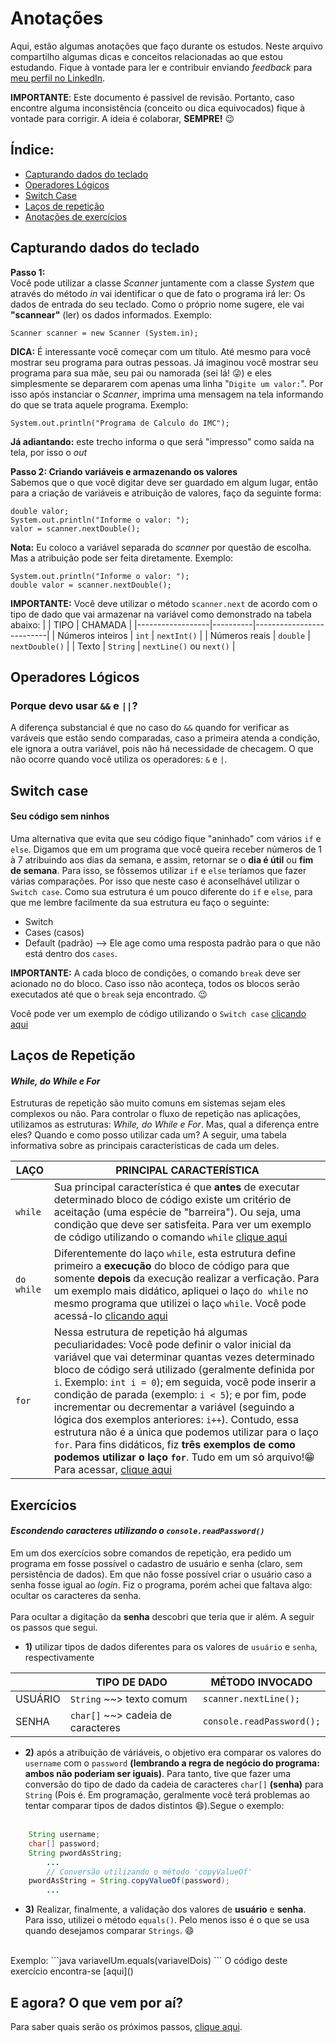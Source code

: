 # Anotações

Aqui, estão algumas anotações que faço durante os estudos. Neste arquivo compartilho algumas dicas e conceitos relacionadas ao que estou estudando. Fique à vontade para ler e contribuir enviando *feedback* para [meu perfil no LinkedIn](https://www.linkedin.com/in/di%C3%B3genes-chagas-604386bb/).


**IMPORTANTE**: Este documento é passível de revisão. Portanto, caso encontre alguma inconsistência (conceito ou dica equivocados) fique à vontade para corrigir. A ideia é colaborar, **SEMPRE!** 😉

## Índice:

- [Capturando dados do teclado](#capturando-dados-do-teclado)
- [Operadores Lógicos](#operadores-lógicos)
- [Switch Case](#switch-case)
- [Laços de repetição](#laços-de-repetição)
- [Anotações de exercícios](#exercícios)
## Capturando dados do teclado

**Passo 1:**
<br>
Você pode utilizar a  classe *Scanner* juntamente com a classe *System* que através do método *in* vai identificar o que de fato o programa irá ler: Os dados de entrada do seu teclado. Como o próprio nome sugere, ele vai **"scannear"** (ler) os dados informados. Exemplo:

`Scanner scanner = new Scanner (System.in);`

**DICA:** É interessante você começar com um título. Até mesmo para você mostrar seu programa para outras pessoas. Já imaginou você mostrar seu programa para sua mãe, seu pai ou namorada (sei lá! 😜) e eles simplesmente se depararem com apenas uma linha "`Digite um valor:`". Por isso após instanciar o *Scanner*, imprima uma mensagem na tela informando do que se trata aquele programa. Exemplo:

`System.out.println("Programa de Calculo do IMC");`

**Já adiantando:** este trecho informa o que será "impresso" como saída na tela, por isso o *out*

**Passo 2: Criando variáveis e armazenando os valores**
<br>
Sabemos que o que você digitar deve ser guardado em algum lugar, então para a criação de variáveis e atribuição de valores, faço da seguinte forma:

`double valor;` <br>
`System.out.println("Informe o valor: ");` <br>
`valor = scanner.nextDouble();`

**Nota:** Eu coloco a variável separada do *scanner* por questão de escolha. Mas a atribuição pode ser feita diretamente. Exemplo: 

`System.out.println("Informe o valor: ");` <br>
`double valor = scanner.nextDouble();`

**IMPORTANTE:** Você deve utilizar o método `scanner.next` de acordo com o tipo de dado que vai armazenar na variável como demonstrado na tabela abaixo:
|                  | TIPO     | CHAMADA                  |
|------------------|----------|--------------------------|
| Números inteiros | `int`    | `nextInt()`              |
| Números reais    | `double` | `nextDouble()`           |
| Texto            | `String` | `nextLine()` ou `next()` |

## Operadores Lógicos
### Porque devo usar `&&` e `||`? 
A diferença substancial é que no caso do `&&` quando for verificar as varáveis que estão sendo comparadas, caso a primeira atenda a condição, ele ignora a outra variável, pois não há necessidade de checagem. O que não ocorre quando você utiliza os operadores: `&` e `|`.

## Switch case
#### Seu código sem ninhos

Uma alternativa que evita que seu código fique "aninhado" com vários `if` e `else`. Digamos que em um programa que você queira receber números de 1 à 7 atribuindo aos dias da semana, e assim, retornar se o **dia é útil** ou **fim de semana**. Para isso, se fôssemos utilizar `if` e `else` teríamos que fazer várias comparações. Por isso que neste caso é aconselhável utilizar o `Switch case`. Como sua estrutura é um pouco diferente do `if` e `else`, para que me lembre facilmente da sua estrutura eu faço o seguinte:

- Switch <br>
- Cases (casos) <br>
- Default (padrão) --> Ele age como uma resposta padrão para o que não está dentro dos `cases`. 

**IMPORTANTE:** A cada bloco de condições, o comando `break` deve ser acionado no do bloco. Caso isso não aconteça, todos os blocos serão executados até que o `break` seja encontrado.  😉

Você pode ver um exemplo de código utilizando o `Switch case` [clicando aqui](https://github.com/DioChagas/cursoJava/blob/master/teste/src/main/java/br/com/teste/AulaSwitchCase.java)

## Laços de Repetição 
#### *While, do While e For*

Estruturas de repetição são muito comuns em sistemas sejam eles complexos ou não. Para controlar o fluxo de repetição nas aplicações, utilizamos as estruturas: *While, do While e For*. Mas, qual a diferença entre eles? Quando e como posso utilizar cada um? A seguir, uma tabela informativa sobre as principais características de cada um deles. 


| LAÇO       | PRINCIPAL CARACTERÍSTICA                                                                                                                                                                                                                                                                                                                                                                                                                                                                                                                                                                                                                                                                                                                       |
|------------|------------------------------------------------------------------------------------------------------------------------------------------------------------------------------------------------------------------------------------------------------------------------------------------------------------------------------------------------------------------------------------------------------------------------------------------------------------------------------------------------------------------------------------------------------------------------------------------------------------------------------------------------------------------------------------------------------------------------------------------------|
| `while`    | Sua principal característica é que **antes** de executar determinado bloco de  código existe um critério de aceitação (uma espécie de "barreira"). Ou seja, uma condição que deve ser satisfeita. Para ver um exemplo de código utilizando o comando `while` [clique aqui](https://github.com/DioChagas/cursoJava/blob/master/teste/src/main/java/br/com/teste/AulaWhile.java)                                                                                                                                                                                                                                                                                                                                                                 |
| `do while` | Diferentemente do laço `while`, esta estrutura define primeiro a **execução** do bloco de código para que somente **depois** da execução realizar a verficação. Para um exemplo mais didático, apliquei o laço `do while` no mesmo programa que utilizei o laço `while`. Você pode acessá-lo [clicando aqui](https://github.com/DioChagas/cursoJava/blob/master/teste/src/main/java/br/com/teste/AulaDoWhile.java)                                                                                                                                                                                                                                                                                                                             |
| `for`      | Nessa estrutura de repetição há algumas peculiaridades: Você pode definir o valor inicial da variável que vai determinar quantas vezes determinado bloco de código será utilizado (geralmente definida por `i`. Exemplo: `int i = 0`); em seguida, você pode inserir a condição de parada (exemplo: `i < 5`); e por fim, pode incrementar ou decrementar a variável (seguindo a lógica dos exemplos anteriores: `i++`). Contudo, essa estrutura não é a única que podemos utilizar para o laço `for`. Para fins didáticos, fiz **três exemplos de como podemos utilizar o laço `for`**. Tudo em um só arquivo!😁 Para acessar, [clique aqui](https://github.com/DioChagas/cursoJava/blob/master/teste/src/main/java/br/com/teste/AulaFor.java) |

## Exercícios 
#### *Escondendo caracteres utilizando o `console.readPassword()`*
Em um dos exercícios sobre comandos de repetição, era pedido um programa em fosse possível o cadastro de usuário e senha (claro, sem persistência de dados). Em que não fosse possível criar o usuário caso a senha fosse igual ao *login*. Fiz o programa, porém achei que faltava algo: ocultar os caracteres da senha. 
<br><br>
Para ocultar a digitação da **senha** descobri que teria que ir além. A seguir os passos que segui.

- **1)** utilizar tipos de dados diferentes para os valores de `usuário` e `senha`, respectivamente

|         | TIPO DE DADO                      | MÉTODO INVOCADO           |
|---------|-----------------------------------|---------------------------|
| USUÁRIO | `String` ~~> texto comum          | `scanner.nextLine();`     |
| SENHA   | `char[]` ~~> cadeia de caracteres | `console.readPassword();` |


- **2)** após a atribuição de váriáveis, o objetivo era comparar os valores do `username` com o `password` **(lembrando a regra de negócio do programa: ambos não poderiam ser iguais)**. Para tanto, tive que fazer uma conversão do tipo de dado da cadeia de caracteres `char[]` **(senha)** para `String` (Pois é. Em programação, geralmente você terá problemas ao tentar comparar tipos de dados distintos 😄).Segue o exemplo:
<br><br>
```java
    String username;
    char[] password;
    String pwordAsString;
        ...
        // Conversão utilizando o método 'copyValueOf'
    pwordAsString = String.copyValueOf(password);
        ...
```

- **3)** Realizar, finalmente, a validação dos valores de **usuário** e **senha**. Para isso, utilizei o método `equals()`. Pelo menos isso é o que se usa quando desejamos comparar `Strings`. 😄
<br>
Exemplo:
```java
    variavelUm.equals(variavelDois)
```
O código deste exercício encontra-se [aqui]()

## E agora? O que vem por aí?
Para saber quais serão os próximos passos, [clique aqui](https://github.com/DioChagas/cursoJava/blob/master/README.md#primeiros-passos).
